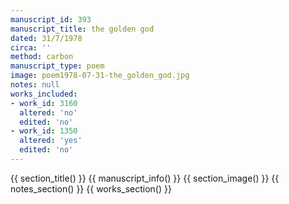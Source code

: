 ```yaml
---
manuscript_id: 393
manuscript_title: the golden god
dated: 31/7/1978
circa: ''
method: carbon
manuscript_type: poem
image: poem1978-07-31-the_golden_god.jpg
notes: null
works_included:
- work_id: 3160
  altered: 'no'
  edited: 'no'
- work_id: 1350
  altered: 'yes'
  edited: 'no'
---
```


{{ section_title() }}
{{ manuscript_info() }}
{{ section_image() }}
{{ notes_section() }}
{{ works_section() }}
